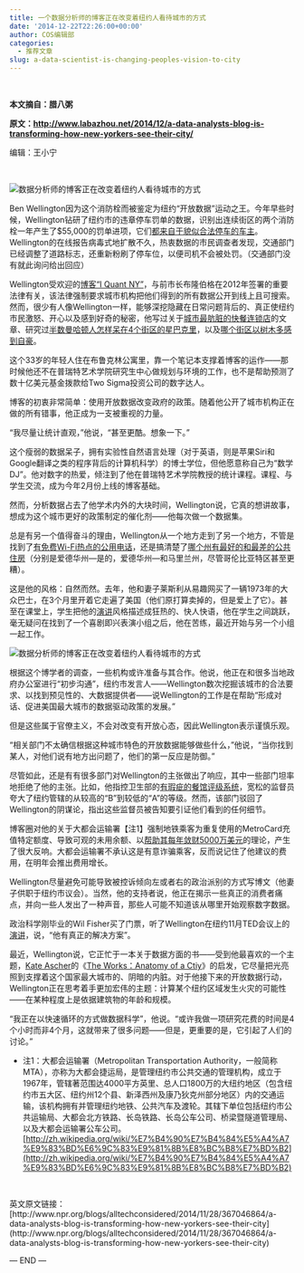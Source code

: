 ```yaml
---
title: 一个数据分析师的博客正在改变着纽约人看待城市的方式
date: '2014-12-22T22:26:00+00:00'
author: COS编辑部
categories:
  - 推荐文章
slug: a-data-scientist-is-changing-peoples-vision-to-city
---
```


&nbsp;

**本文摘自：腊八粥**

**原文：http://www.labazhou.net/2014/12/a-data-analysts-blog-is-transforming-how-new-yorkers-see-their-city/**

编辑：王小宁

&nbsp;

![数据分析师的博客正在改变着纽约人看待城市的方式](http://www.labazhou.net/wp-content/uploads/2014/12/ben-wellington-i-quant-ny-1.jpg)

Ben Wellington因为这个消防栓而被鉴定为纽约“开放数据”运动之王。今年早些时候，Wellington钻研了纽约市的违章停车罚单的数据，识别出连续街区的两个消防栓一年产生了$55,000的罚单进项，它们[都来自于貌似合法停车的车主](http://iquantny.tumblr.com/post/87573867759/success-how-nyc-open-data-and-reddit-saved-new)。Wellington的在线报告病毒式地扩散不久，热衷数据的市民调查者发现，交通部门已经调整了道路标志，还重新粉刷了停车位，以便司机不会被处罚。（交通部门没有就此询问给出回应）

Wellington受欢迎的[博客“I Quant NY”](http://iquantny.tumblr.com/)，与前市长布隆伯格在2012年签署的重要法律有关，该法律强制要求城市机构把他们得到的所有数据公开到线上且可搜索。然而，很少有人像Wellington一样，能够深挖隐藏在日常问题背后的、真正使纽约市民激怒、开心以及感到好奇的秘密，他写过关于[城市最肮脏的快餐连锁店](http://iquantny.tumblr.com/post/98869218219/youll-never-guess-the-cleanest-fast-food-joint-in)的文章、研究过[半数曼哈顿人怎样呆在4个街区的星巴克里](http://iquantny.tumblr.com/post/82964955696/half-of-manhattan-is-within-4-blocks-of-a)，以及[哪个街区以树木多感到自豪](http://iquantny.tumblr.com/post/78823307914/are-you-in-one-of-nycs-treeiest-neighborhoods)。

<!--more-->

这个33岁的年轻人住在布鲁克林公寓里，靠一个笔记本支撑着博客的运作——那时候他还不在普瑞特艺术学院研究生中心做规划与环境的工作，也不是帮助预测了数十亿美元基金拨款给Two Sigma投资公司的数字达人。

博客的初衷非常简单：使用开放数据改变政府的政策。随着他公开了城市机构正在做的所有错事，他正成为一支被重视的力量。

“我尽量让统计直观，”他说，“甚至更酷。想象一下。”

这个瘦弱的数据呆子，拥有实验性自然语言处理（对于英语，则是苹果Siri和Google翻译之类的程序背后的计算机科学）的博士学位，但他愿意称自己为“数学DJ”。他对数字的热爱，倾注到了他在普瑞特艺术学院教授的统计课程。课程、与学生交流，成为今年2月份上线的博客基础。

然而，分析数据占去了他学术内外的大块时间，Wellington说，它真的想讲故事，想成为这个城市更好的政策制定的催化剂——他每次做一个数据集。

总是有另一个值得奋斗的理由，Wellington从一个地方走到了另一个地方，不管是找到了[有免费Wi-Fi热点的公用电话](http://iquantny.tumblr.com/post/103186044179/the-hot-spots-of-new-york-a-coverage-map-of)，还是搞清楚了[哪个州有最好的和最差的公共住房](http://iquantny.tumblr.com/post/100158500019/affordable-housing-without-representation)（分别是爱德华州—是的，爱德华州—和马里兰州，尽管哥伦比亚特区甚至更糟）。

这是他的风格：自然而然。去年，他和妻子莱斯利从易趣网买了一辆1973年的大众巴士，在3个月里开着它走遍了美国（他们原打算卖掉的，但是爱上了它）。甚至在课堂上，学生把他的[演讲](http://www.labazhou.net/speaking/ "演讲")风格描述成狂热的、快人快语，他在学生之间跳跃，毫无疑问在找到了一个喜剧即兴表演小组之后，他在苦练，最近开始与另一个小组一起工作。

![数据分析师的博客正在改变着纽约人看待城市的方式](http://www.labazhou.net/wp-content/uploads/2014/12/wellington-i-quant-ny-vw.jpg)

根据这个博学者的调查，一些机构或许准备与其合作。他说，他正在和很多当地政府办公室进行“初步沟通”，纽约市发言人——Wellington数次挖掘该城市的合法要求、以找到预见性的、大数据提供者——说Wellington的工作是在帮助“形成对话、促进美国最大城市的数据驱动政策的发展。”

但是这些属于官僚主义，不会对改变有开放心态，因此Wellington表示谨慎乐观。

“相关部门不太确信根据这种城市特色的开放数据能够做些什么，”他说，“当你找到某人，对他们说有地方出问题了，他们的第一反应是防御。”

尽管如此，还是有有很多部门对Wellington的主张做出了响应，其中一些部门坦率地拒绝了他的主张。比如，他指控卫生部的[有瑕疵的餐馆评级系统](http://iquantny.tumblr.com/post/76928412519/think-nyc-restaurant-grading-is-flawed-heres)，宽松的监督员夸大了纽约管辖的从较高的“B”到较低的“A”的等级。然而，该部门驳回了Wellington的阴谋论，指出这些监督员被告知要引证他们看到的任何细节。

博客圈对他的关于大都会运输署【注1】强制地铁乘客为重复使用的MetroCard充值特定额度、导致可观的未用余额、以[帮助其每年敛财5000万美元](http://iquantny.tumblr.com/post/96700509489/how-memorizing-19-05-can-help-you-outsmart-the)的理论，产生了很大反响。大都会运输署不承认这是有意诈骗乘客，反而说记住了他建议的费用，在明年会推出费用增长。

Wellington尽量避免可能导致被控诉倾向左或者右的政治派别的方式写博文（他妻子供职于纽约市议会）。当然，他的支持者说，他正在揭示一些真正的消费者痛点，并向一些人发出了一种声音，那些人可能不知道该从哪里开始观察数字数据。

政治科学刚毕业的Wil Fisher买了门票，听了Wellington在纽约11月TED会议上的[演讲](http://www.labazhou.net/speaking/ "演讲教程")，说，“他有真正的解决方案”。

最近，Wellington说，它正忙于一本关于数据方面的书——受到他最喜欢的一个主题，[Kate Ascher](http://www.npr.org/books/authors/138371431/kate-ascher)的《[The Works：Anatomy of a Ctiy](http://www.npr.org/templates/story/story.php?storyId=5021551)》的启发，它尽量把光亮照到支撑着这个国家最大城市的、阴暗的内脏。对于他接下来的开放数据行动，Wellington正在思考着手更加宏伟的主题：计算某个纽约区域发生火灾的可能性——在某种程度上是依据建筑物的年龄和规模。

“我正在以快速循环的方式做数据科学”，他说。“或许我做一项研究花费的时间是4个小时而非4个月，这就带来了很多问题——但是，更重要的是，它引起了人们的讨论。”

  * 注1：大都会运输署（Metropolitan Transportation Authority，一般简称 MTA），亦称为大都会捷运局，是管理纽约市公共交通的管理机构，成立于1967年，管辖著范围达4000平方英里、总人口1800万的大纽约地区（包含纽约市五大区、纽约州12个县、新泽西州及康乃狄克州部分地区）内的交通运输，该机构拥有并管理纽约地铁、公共汽车及渡轮。其辖下单位包括纽约市公共运输局、大都会北方铁路、长岛铁路、长岛公车公司、桥梁暨隧道管理局、以及大都会运输署公车公司。[http://zh.wikipedia.org/wiki/%E7%B4%90%E7%B4%84%E5%A4%A7%E9%83%BD%E6%9C%83%E9%81%8B%E8%BC%B8%E7%BD%B2](http://zh.wikipedia.org/wiki/%E7%B4%90%E7%B4%84%E5%A4%A7%E9%83%BD%E6%9C%83%E9%81%8B%E8%BC%B8%E7%BD%B2)

<div>
  <p>
    &nbsp;
  </p>
  
  <p>
    英文原文链接：[http://www.npr.org/blogs/alltechconsidered/2014/11/28/367046864/a-data-analysts-blog-is-transforming-how-new-yorkers-see-their-city](http://www.npr.org/blogs/alltechconsidered/2014/11/28/367046864/a-data-analysts-blog-is-transforming-how-new-yorkers-see-their-city)
  </p>
  
  <p>
    — END —
  </p>
</div>

